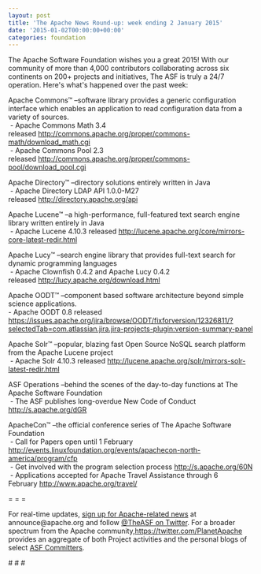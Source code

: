 ```yaml
---
layout: post
title: 'The Apache News Round-up: week ending 2 January 2015'
date: '2015-01-02T00:00:00+00:00'
categories: foundation
---
```

<p>The Apache Software Foundation wishes you a great 2015! With our community of more than 4,000 contributors collaborating across six continents on 200+ projects and initiatives, The ASF is truly a 24/7 operation. Here's what's happened over the past week:</p> 
  <p>Apache Commons™ –software library provides a generic configuration interface which enables an application to read configuration data from a variety of sources.<br />&nbsp;- Apache Commons Math 3.4 released&nbsp;<a href="http://commons.apache.org/proper/commons-math/download_math.cgi">http://commons.apache.org/proper/commons-math/download_math.cgi</a><br />&nbsp;-&nbsp;Apache Commons Pool 2.3 released&nbsp;<a href="http://commons.apache.org/proper/commons-pool/download_pool.cgi">http://commons.apache.org/proper/commons-pool/download_pool.cgi</a></p> 
  <p>Apache Directory™ –directory solutions entirely written in Java<br />&nbsp;- Apache Directory LDAP API 1.0.0-M27 released&nbsp;<a href="http://directory.apache.org/api">http://directory.apache.org/api</a></p> 
  <p>Apache Lucene™ –a high-performance, full-featured text search engine library written entirely in Java<br />&nbsp;- Apache Lucene 4.10.3&nbsp;released&nbsp;<a href="http://lucene.apache.org/core/mirrors-core-latest-redir.html">http://lucene.apache.org/core/mirrors-core-latest-redir.html</a></p> 
  <p>Apache Lucy™ –search engine library that provides full-text search for dynamic programming languages<br />&nbsp;-&nbsp;Apache Clownfish 0.4.2 and Apache Lucy 0.4.2 released&nbsp;<a href="http://lucy.apache.org/download.html">http://lucy.apache.org/download.html</a></p> 
  <p>Apache OODT™ –component based software architecture beyond simple science applications.<br />- Apache OODT 0.8 released <a href="https://issues.apache.org/jira/browse/OODT/fixforversion/12326811/?selectedTab=com.atlassian.jira.jira-projects-plugin:version-summary-panel">https://issues.apache.org/jira/browse/OODT/fixforversion/12326811/?selectedTab=com.atlassian.jira.jira-projects-plugin:version-summary-panel</a></p> 
  <p>Apache Solr™ –popular, blazing fast Open Source NoSQL search platform from the Apache Lucene project<br />&nbsp;- Apache Solr 4.10.3 released <a href="http://lucene.apache.org/solr/mirrors-solr-latest-redir.html">http://lucene.apache.org/solr/mirrors-solr-latest-redir.html</a></p> 
  <p> </p> 
  <p>ASF Operations –behind the scenes of the day-to-day functions at The Apache Software Foundation<br />&nbsp;- The ASF publishes long-overdue New Code of Conduct <a href="http://s.apache.org/dGR">http://s.apache.org/dGR</a></p> 
  <p>ApacheCon™ –the official conference series of The Apache Software Foundation<br />&nbsp;- Call for Papers open until 1 February <a href="http://events.linuxfoundation.org/events/apachecon-north-america/program/cfp">http://events.linuxfoundation.org/events/apachecon-north-america/program/cfp</a><br />&nbsp;- Get involved with the program selection process <a href="http://s.apache.org/60N">http://s.apache.org/60N</a><br />&nbsp;- Applications accepted for Apache Travel Assistance through 6 February&nbsp;<a href="http://www.apache.org/travel/">http://www.apache.org/travel/</a></p> 
  <p> </p> 
  <p>= = =</p> 
  <p>For real-time updates, <a href="http://www.apache.org/foundation/mailinglists.html#foundation-announce">sign up for Apache-related news</a> at announce@apache.org and follow <a href="https://twitter.com/TheASF">@TheASF on Twitter</a>. For a broader spectrum from the Apache community,<a href="https://twitter.com/PlanetApache">https://twitter.com/PlanetApache</a> provides an aggregate of both Project activities and the personal blogs of select <a href="http://people.apache.org/">ASF Committers</a>.</p> 
  <p># # #&nbsp;</p>
